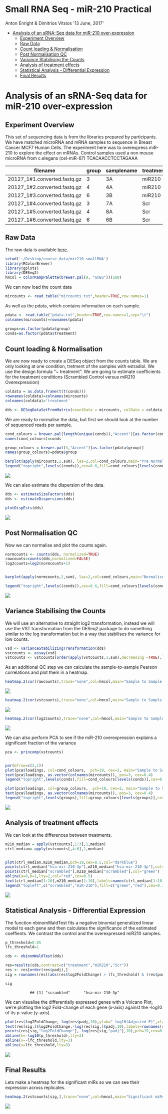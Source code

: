 Small RNA Seq - miR-210 Practical
================
Anton Enright & Dimitrios Vitsios
'13 June, 2017'

-   [Analysis of an sRNA-Seq data for miR-210 over-expression](#analysis-of-an-srna-seq-data-for-mir-210-over-expression)
    -   [Experiment Overview](#experiment-overview)
    -   [Raw Data](#raw-data)
    -   [Count loading & Normalisation](#count-loading-normalisation)
    -   [Post Normalisation QC](#post-normalisation-qc)
    -   [Variance Stabilising the Counts](#variance-stabilising-the-counts)
    -   [Analysis of treatment effects](#analysis-of-treatment-effects)
    -   [Statistical Analysis - Differential Expression](#statistical-analysis---differential-expression)
    -   [Final Results](#final-results)

Analysis of an sRNA-Seq data for miR-210 over-expression
========================================================

Experiment Overview
-------------------

This set of sequencing data is from the libraries prepared by participants. We have matched microRNA and mRNA samples to sequence in Breast Cancer MCF7 Human Cells. The experiment here was to overexpress miR-210 to explore the effect on mRNAs. Control samples used a non mouse microRNA from c.elegans (cel-miR-67) TCACAACCTCCTAGAAA

| filename                       | group | samplename | treatment | fullname          | 3p-ad               |
|--------------------------------|-------|------------|-----------|-------------------|---------------------|
| 20127\_1\#1.converted.fastq.gz | 3     | 3A         | miR210    | miRNA03\_MIR\_GR3 | TGGAATTCTCGGGTGCCAA |
| 20127\_1\#2.converted.fastq.gz | 4     | 4A         | miR210    | miRNA04\_MIR\_GR4 | TGGAATTCTCGGGTGCCAA |
| 20127\_1\#3.converted.fastq.gz | 6     | 3B         | miR210    | miRNA14\_MIR\_GR6 | TGGAATTCTCGGGTGCCAA |
| 20127\_1\#4.converted.fastq.gz | 3     | 7A         | Scr       | miRNA07\_SCR\_GR3 | TGGAATTCTCGGGTGCCAA |
| 20127\_1\#5.converted.fastq.gz | 4     | 8A         | Scr       | miRNA08\_SCR\_GR4 | TGGAATTCTCGGGTGCCAA |
| 20127\_1\#6.converted.fastq.gz | 6     | 6B         | Scr       | miRNA16\_SCR\_GR6 | TGGAATTCTCGGGTGCCAA |

Raw Data
--------

The raw data is available [here](http://wwwdev.ebi.ac.uk/enright-srv/courses/rna_cambridge_2017/course_counts/data).

``` r
setwd('~/Desktop/course_data/mir210_smallRNA')
library(RColorBrewer)
library(gplots)
library(DESeq2)
hmcol = colorRampPalette(brewer.pal(9, "GnBu"))(100)
```

We can now load the count data

``` r
mircounts <- read.table("mircounts.txt",header=TRUE,row.names=1)
```

As well as the pdata, which contains information on each sample.

``` r
pdata <- read.table("pdata.txt",header=TRUE,row.names=1,sep="\t")
colnames(mircounts)=rownames(pdata)

groups=as.factor(pdata$group)
conds=as.factor(pdata$treatment)
```

Count loading & Normalisation
-----------------------------

We are now ready to create a DESeq object from the counts table. We are only looking at one condition, tretment of the samples with estradiol. We use the design formula “~ treatment”. We are going to estimate coefficients for the treatment conditions (Scrambled Control versus miR210 Overexpression)

``` r
coldata = as.data.frame(t(t(conds)))
rownames(coldata)=colnames(mircounts)
colnames(coldata)='treatment'

dds <- DESeqDataSetFromMatrix(countData = mircounts, colData = coldata, design = ~ treatment)
```

We are ready to normalise the data, but first we should look at the number of sequenced reads per sample.

``` r
cond_colours = brewer.pal(length(unique(conds)),"Accent")[as.factor(conds)]
names(cond_colours)=conds

group_colours = brewer.pal(3,"Accent")[as.factor(pdata$group)]
names(group_colours)=pdata$group

barplot(apply(mircounts,2,sum), las=2,col=cond_colours,main="Pre Normalised Counts")
legend("topright",levels((conds)),cex=0.6,fill=cond_colours[levels(conds)])
```

![](small_RNASeq_files/figure-markdown_github/unnamed-chunk-4-1.png)

We can also estimate the dispersion of the data.

``` r
dds <- estimateSizeFactors(dds)
dds <- estimateDispersions(dds)

plotDispEsts(dds)
```

![](small_RNASeq_files/figure-markdown_github/unnamed-chunk-5-1.png)

Post Normalisation QC
---------------------

Now we can normalise and plot the counts again.

``` r
normcounts <- counts(dds, normalized=TRUE)
rawcounts=counts(dds,normalized=FALSE)
log2counts=log2(normcounts+1)


barplot(apply(normcounts,2,sum), las=2,col=cond_colours,main="Normalised Counts")

legend("topright",levels((conds)),cex=0.6,fill=cond_colours[levels(conds)])
```

![](small_RNASeq_files/figure-markdown_github/unnamed-chunk-6-1.png)

Variance Stabilising the Counts
-------------------------------

We will use an alternative to straight log2 transformation, instead we will use the VST transformation from the DESeq2 package to do something similar to the log transformation but in a way that stabilises the variance for low counts.

``` r
vsd <- varianceStabilizingTransformation(dds)
vstcounts <- assay(vsd)
vstcounts <- vstcounts[order(apply(vstcounts,1,sum),decreasing =TRUE),]
```

As an additional QC step we can calculate the sample-to-sample Pearson correlations and plot them in a heatmap.

``` r
heatmap.2(cor(rawcounts),trace="none",col=hmcol,main="Sample to Sample Correlation (Raw Counts)",cexRow=0.5,cexCol=0.5,RowSideColors=cond_colours, margins=c(9,7))
```

![](small_RNASeq_files/figure-markdown_github/unnamed-chunk-8-1.png)

``` r
heatmap.2(cor(vstcounts),trace="none",col=hmcol,main="Sample to Sample Correlation (VST)",cexRow=0.5,cexCol=0.5,RowSideColors=cond_colours, margins=c(9,7))
```

![](small_RNASeq_files/figure-markdown_github/unnamed-chunk-9-1.png)

``` r
heatmap.2(cor(log2counts),trace="none",col=hmcol,main="Sample to Sample Correlation (Log2)",cexRow=0.5,cexCol=0.5,RowSideColors=cond_colours, margins=c(9,7))
```

![](small_RNASeq_files/figure-markdown_github/unnamed-chunk-10-1.png)

We can also perform PCA to see if the miR-210 overexpression explains a significant fraction of the variance

``` r
pca <- princomp(vstcounts)


par(mfrow=c(2,1))
plot(pca$loadings, col=cond_colours,  pch=19, cex=2, main="Sample to Sample PCA (VST)")
text(pca$loadings, as.vector(colnames(mircounts)), pos=3, cex=0.4)
legend("topright",levels(conds),fill=cond_colours[levels(conds)],cex=0.4)

plot(pca$loadings, col=group_colours,  pch=19, cex=2, main="Sample to Sample PCA (VST)")
text(pca$loadings, as.vector(colnames(mircounts)), pos=3, cex=0.4)
legend("topright",levels(groups),fill=group_colours[levels(groups)],cex=0.4)
```

![](small_RNASeq_files/figure-markdown_github/unnamed-chunk-11-1.png)

Analysis of treatment effects
-----------------------------

We can look at the differences between treatments.

``` r
m210_median = apply(vstcounts[,1:3],1,median)
ctrl_median= apply(vstcounts[,4:6],1,median)


plot(ctrl_median,m210_median,pch=19,cex=0.5,col="darkblue")
points(ctrl_median["hsa-mir-210-3p"],m210_median["hsa-mir-210-3p"],col="red")
points(ctrl_median["scrambled"],m210_median["scrambled"],col="green")
abline(a=0,b=1,lty=2,col="red",cex=0.5)
text(ctrl_median[1:10],m210_median[1:10],labels=names(ctrl_median[1:10]),cex=0.4,pos=2)
legend("topleft",c("scrambled","miR-210"),fill=c("green","red"),cex=0.7)
```

![](small_RNASeq_files/figure-markdown_github/unnamed-chunk-12-1.png)

Statistical Analysis - Differential Expression
----------------------------------------------

The function nbinomWaldTest fits a negative binomial generalized linear model to each gene and then calculates the significance of the estimated coeffients. We contrast the control and the overexpressed miR210 samples.

``` r
p_threshold=0.05
lfc_threshold=1

cds <- nbinomWaldTest(dds)

res=results(cds,contrast=c("treatment","miR210","Scr"))
res <- res[order(res$padj),]
sig = rownames(res[(abs(res$log2FoldChange) > lfc_threshold) & (res$padj < p_threshold) & !is.na(res$padj),])

sig
```

               ## [1] "scrambled"      "hsa-mir-210-3p"

We can visualise the differentially expressed genes with a Volcano Plot, we’re plotting the log2 Fold-change of each gene (x-axis) against the -log10 of its p-value (y-axis).

``` r
plot(res$log2FoldChange,-log(res$padj,10),ylab="-log10(Adjusted P)",xlab="Log2 FoldChange",main=paste("Volcano Plot","ctrl v mir210"),pch=19,cex=0.4)      
text(res[sig,]$log2FoldChange,-log(res[sig,]$padj,10),labels=rownames(res[sig,]),pos=3,cex=0.6)
points(res[sig,"log2FoldChange"],-log(res[sig,"padj"],10),pch=19,cex=0.4,col="red")
abline(h=-log10(p_threshold),lty=3)
abline(v=-lfc_threshold,lty=3)
abline(v=lfc_threshold,lty=3) 
```

![](small_RNASeq_files/figure-markdown_github/unnamed-chunk-14-1.png)

Final Results
-------------

Lets make a heatmap for the significant miRs so we can see their expression across replicates.

``` r
heatmap.2(vstcounts[sig,],trace="none",col=hmcol,main="Significant miRs",cexRow=0.5,cexCol=0.5,ColSideColors=cond_colours, margins=c(9,7),Colv=FALSE,dendrogram="row")
```

![](small_RNASeq_files/figure-markdown_github/unnamed-chunk-15-1.png)

